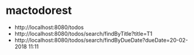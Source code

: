 # mactodorest

* http://localhost:8080/todos
* http://localhost:8080/todos/search/findByTitle?title=T1
* http://localhost:8080/todos/search/findByDueDate?dueDate=20-02-2018 11:11
